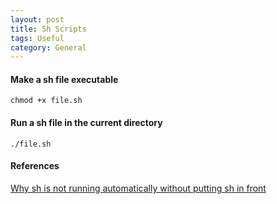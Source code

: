 ```yaml
---
layout: post
title: Sh Scripts
tags: Useful
category: General
---
```


#### Make a sh file executable ####

~~~
chmod +x file.sh
~~~

#### Run a sh file in the current directory ####

~~~
./file.sh
~~~

#### References ####

[Why sh is not running automatically without putting sh in front](http://apple.stackexchange.com/questions/101170/why-do-i-need-to-put-sh-before-running-sh-files)
